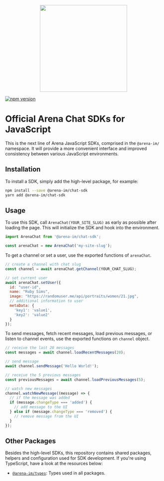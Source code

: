 <p align="center">
  <a href="https://arena.im" target="_blank" align="center">
    <img src="https://dashboard-sandbox.arena.im/js/imgs/arena-logo-purple.png" width="280">
  </a>
  <br />
</p>

[![npm version](https://img.shields.io/npm/v/@arena-im/chat-sdk.svg)](https://www.npmjs.com/package/@arena-im/chat-sdk)

# Official Arena Chat SDKs for JavaScript

This is the next line of Arena JavaScript SDKs, comprised in the `@arena-im/` namespace. It will provide a more
convenient interface and improved consistency between various JavaScript environments.

## Installation

To install a SDK, simply add the high-level package, for example:

```sh
npm install --save @arena-im/chat-sdk
yarn add @arena-im/chat-sdk
```

## Usage

To use this SDK, call `ArenaChat(YOUR_SITE_SLUG)` as early as possible after loading the page. This will initialize the SDK and hook into the environment.

```javascript
import ArenaChat from '@arena-im/chat-sdk';

const arenaChat = new ArenaChat('my-site-slug');
```

To get a channel or set a user, use the exported functions of `arenaChat`.

```javascript
// create a channel with chat slug
const channel = await arenaChat.getChannel(YOUR_CHAT_SLUG);

// set current user
await arenaChat.setUser({
  id: "user-id",
  name: "Ruby Sims",
  image: "https://randomuser.me/api/portraits/women/21.jpg",
  // additional information to user
  metaData: {
    'key1': 'value1',
    'key2': 'value2'
  }
});
```

To send messages, fetch recent messages, load previous messages, or listen to channel events, use the exported functions on `channel` object.

```javascript
// receive the last 20 messages
const messages = await channel.loadRecentMessages(20);

// send message
await channel.sendMessage('Hello World!');

// receive the 5 previous messages
const previousMessages = await channel.loadPreviousMessages(5);

// watch new messages
channel.watchNewMessage((message) => {
  // if the message was added
  if (message.changeType === 'added') {
    // add message to the UI
  } else if (message.changeType === 'removed') {
    // remove message from the UI
  }
});

```

## Other Packages

Besides the high-level SDKs, this repository contains shared packages, helpers and configuration used for SDK
development. If you're using TypeScript, have a look at the resources below:

- [`@arena-im/types`](https://github.com/stationfy/arena-chat-sdk/tree/develop/packages/types): Types used in all packages.
